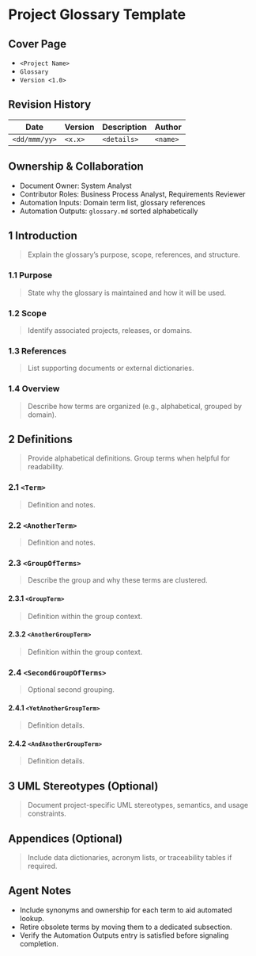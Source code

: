 # Project Glossary Template

## Cover Page
- `<Project Name>`
- `Glossary`
- `Version <1.0>`

## Revision History

| Date | Version | Description | Author |
| --- | --- | --- | --- |
| `<dd/mmm/yy>` | `<x.x>` | `<details>` | `<name>` |

## Ownership & Collaboration
- Document Owner: System Analyst
- Contributor Roles: Business Process Analyst, Requirements Reviewer
- Automation Inputs: Domain term list, glossary references
- Automation Outputs: `glossary.md` sorted alphabetically

## 1 Introduction
> Explain the glossary’s purpose, scope, references, and structure.

### 1.1 Purpose
> State why the glossary is maintained and how it will be used.

### 1.2 Scope
> Identify associated projects, releases, or domains.

### 1.3 References
> List supporting documents or external dictionaries.

### 1.4 Overview
> Describe how terms are organized (e.g., alphabetical, grouped by domain).

## 2 Definitions
> Provide alphabetical definitions. Group terms when helpful for readability.

### 2.1 `<Term>`
> Definition and notes.

### 2.2 `<AnotherTerm>`
> Definition and notes.

### 2.3 `<GroupOfTerms>`
> Describe the group and why these terms are clustered.

#### 2.3.1 `<GroupTerm>`
> Definition within the group context.

#### 2.3.2 `<AnotherGroupTerm>`
> Definition within the group context.

### 2.4 `<SecondGroupOfTerms>`
> Optional second grouping.

#### 2.4.1 `<YetAnotherGroupTerm>`
> Definition details.

#### 2.4.2 `<AndAnotherGroupTerm>`
> Definition details.

## 3 UML Stereotypes (Optional)
> Document project-specific UML stereotypes, semantics, and usage constraints.

## Appendices (Optional)
> Include data dictionaries, acronym lists, or traceability tables if required.

## Agent Notes
- Include synonyms and ownership for each term to aid automated lookup.
- Retire obsolete terms by moving them to a dedicated subsection.
- Verify the Automation Outputs entry is satisfied before signaling completion.
